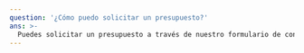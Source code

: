 ```yaml
---
question: '¿Cómo puedo solicitar un presupuesto?'
ans: >-
  Puedes solicitar un presupuesto a través de nuestro formulario de contacto en la página web o enviándonos un correo electrónico a rymindtechnologies@gmail.com. Nuestro equipo te contactará a la brevedad para analizar tu proyecto y brindarte un presupuesto detallado
---
```


